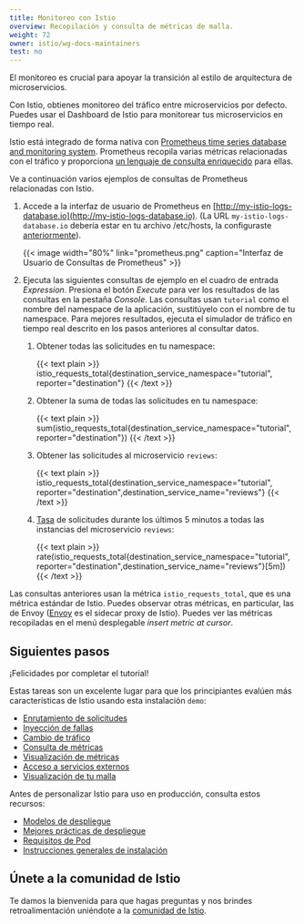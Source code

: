 ```yaml
---
title: Monitoreo con Istio
overview: Recopilación y consulta de métricas de malla.
weight: 72
owner: istio/wg-docs-maintainers
test: no
---
```


El monitoreo es crucial para apoyar la transición al estilo de arquitectura de microservicios.

Con Istio, obtienes monitoreo del tráfico entre microservicios por defecto.
Puedes usar el Dashboard de Istio para monitorear tus microservicios en tiempo real.

Istio está integrado de forma nativa con
[Prometheus time series database and monitoring system](https://prometheus.io). Prometheus recopila varias
métricas relacionadas con el tráfico y proporciona
[un lenguaje de consulta enriquecido](https://prometheus.io/docs/prometheus/latest/querying/basics/) para ellas.

Ve a continuación varios ejemplos de consultas de Prometheus relacionadas con Istio.

1.  Accede a la interfaz de usuario de Prometheus en [http://my-istio-logs-database.io](http://my-istio-logs-database.io).
(La URL `my-istio-logs-database.io` debería estar en tu archivo /etc/hosts, la configuraste
[anteriormente](/es/docs/examples/microservices-istio/bookinfo-kubernetes/#update-your-etc-hosts-configuration-file)).

    {{< image width="80%" link="prometheus.png" caption="Interfaz de Usuario de Consultas de Prometheus" >}}

1.  Ejecuta las siguientes consultas de ejemplo en el cuadro de entrada _Expression_. Presiona el botón _Execute_ para ver los resultados de las consultas en
la pestaña _Console_. Las consultas usan `tutorial` como el nombre del namespace de la aplicación, sustitúyelo con el nombre de
tu namespace. Para mejores resultados, ejecuta el simulador de tráfico en tiempo real descrito en los pasos anteriores al consultar datos.

    1. Obtener todas las solicitudes en tu namespace:

        {{< text plain >}}
        istio_requests_total{destination_service_namespace="tutorial", reporter="destination"}
        {{< /text >}}

    1.  Obtener la suma de todas las solicitudes en tu namespace:

        {{< text plain >}}
        sum(istio_requests_total{destination_service_namespace="tutorial", reporter="destination"})
        {{< /text >}}

    1.  Obtener las solicitudes al microservicio `reviews`:

        {{< text plain >}}
        istio_requests_total{destination_service_namespace="tutorial", reporter="destination",destination_service_name="reviews"}
        {{< /text >}}

    1.  [Tasa](https://prometheus.io/docs/prometheus/latest/querying/functions/#rate) de solicitudes durante los últimos 5 minutos a todas las instancias del microservicio `reviews`:

        {{< text plain >}}
        rate(istio_requests_total{destination_service_namespace="tutorial", reporter="destination",destination_service_name="reviews"}[5m])
        {{< /text >}}

Las consultas anteriores usan la métrica `istio_requests_total`, que es una métrica estándar de Istio. Puedes observar
otras métricas, en particular, las de Envoy ([Envoy](https://www.envoyproxy.io) es el sidecar proxy de Istio). Puedes
ver las métricas recopiladas en el menú desplegable _insert metric at cursor_.

## Siguientes pasos

¡Felicidades por completar el tutorial!

Estas tareas son un excelente lugar para que los principiantes evalúen más
características de Istio usando esta instalación `demo`:

- [Enrutamiento de solicitudes](/es/docs/tasks/traffic-management/request-routing/)
- [Inyección de fallas](/es/docs/tasks/traffic-management/fault-injection/)
- [Cambio de tráfico](/es/docs/tasks/traffic-management/traffic-shifting/)
- [Consulta de métricas](/es/docs/tasks/observability/metrics/querying-metrics/)
- [Visualización de métricas](/es/docs/tasks/observability/metrics/using-istio-dashboard/)
- [Acceso a servicios externos](/es/docs/tasks/traffic-management/egress/egress-control/)
- [Visualización de tu malla](/es/docs/tasks/observability/kiali/)

Antes de personalizar Istio para uso en producción, consulta estos recursos:

- [Modelos de despliegue](/es/docs/ops/deployment/deployment-models/)
- [Mejores prácticas de despliegue](/es/docs/ops/best-practices/deployment/)
- [Requisitos de Pod](/es/docs/ops/deployment/application-requirements/)
- [Instrucciones generales de instalación](/es/docs/setup/)

## Únete a la comunidad de Istio

Te damos la bienvenida para que hagas preguntas y nos brindes retroalimentación uniéndote a la
[comunidad de Istio](/get-involved/).
